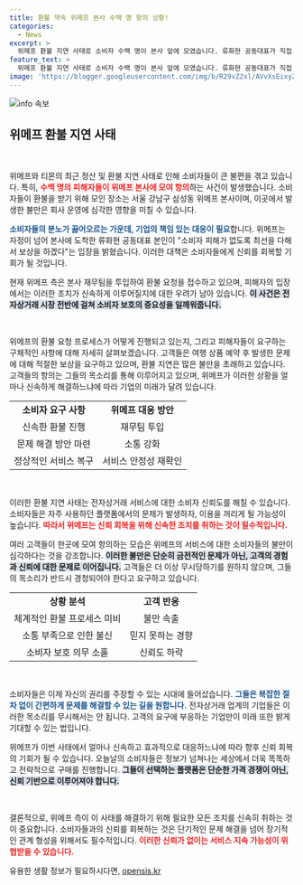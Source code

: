 ```yaml
---
title: 환불 약속 위메프 본사 수백 명 항의 상황!
categories:
  - News
excerpt: >
  위메프 환불 지연 사태로 소비자 수백 명이 본사 앞에 모였습니다. 류화현 공동대표가 직접 사과하며 보상 약속, 과연 이번 사태의 끝은? 클릭하여 자세한 내용을 확인하세요!
feature_text: >
  위메프 환불 지연 사태로 소비자 수백 명이 본사 앞에 모였습니다. 류화현 공동대표가 직접 사과하며 보상 약속, 과연 이번 사태의 끝은? 클릭하여 자세한 내용을 확인하세요!
image: 'https://blogger.googleusercontent.com/img/b/R29vZ2xl/AVvXsEixyZcFfHzMRdzZMjFBmAUKJYCLCGyLL1o632UiGVXcaFdKo_bkvkuCioo0uUKlGfBVcT3P84aROyZIXSBEx3Aw5nCQ3pTgDom1WDC4m8eifvWiAmWEEVb4x6G_l8C0QH225ldMjyaFvpxGEBGNO37VmDTDMHGhJPq73UglMfDca1-0aw/s1600/blogspot.png'
---
```


<p><img src="https://blogger.googleusercontent.com/img/b/R29vZ2xl/AVvXsEixyZcFfHzMRdzZMjFBmAUKJYCLCGyLL1o632UiGVXcaFdKo_bkvkuCioo0uUKlGfBVcT3P84aROyZIXSBEx3Aw5nCQ3pTgDom1WDC4m8eifvWiAmWEEVb4x6G_l8C0QH225ldMjyaFvpxGEBGNO37VmDTDMHGhJPq73UglMfDca1-0aw/s1600/blogspot.png" alt="info 속보" /></p>

<h2 data-ke-size="size26">위메프 환불 지연 사태</h2>

<p data-ke-size="size16">&nbsp;</p>

<p>위메프와 티몬의 최근 정산 및 환불 지연 사태로 인해 소비자들이 큰 불편을 겪고 있습니다. 특히, <b><span style="color: #ee2323;">수백 명의 피해자들이 위메프 본사에 모여 항의</span></b>하는 사건이 발생했습니다. 소비자들이 환불을 받기 위해 모인 장소는 서울 강남구 삼성동 위메프 본사이며, 이곳에서 발생한 불만은 회사 운영에 심각한 영향을 미칠 수 있습니다. </p>

<p><b><span style="color: #1a5490;">소비자들의 분노가 끓어오르는 가운데, 기업의 책임 있는 대응이 필요</span></b>합니다. 위메프는 자정이 넘어 본사에 도착한 류화현 공동대표 본인이 "소비자 피해가 없도록 최선을 다해서 보상을 하겠다"는 입장을 밝혔습니다. 이러한 대책은 소비자들에게 신뢰를 회복할 기회가 될 것입니다.</p>

<p>현재 위메프 측은 본사 재무팀을 투입하여 환불 요청을 접수하고 있으며, 피해자의 입장에서는 이러한 조치가 신속하게 이루어질지에 대한 우려가 남아 있습니다. <b><span style="background-color: #21538527;">이 사건은 전자상거래 시장 전반에 걸쳐 소비자 보호의 중요성을 일깨워줍니다.</span></b></p>

<p data-ke-size="size16">&nbsp;</p>

<p>위메프의 환불 요청 프로세스가 어떻게 진행되고 있는지, 그리고 피해자들이 요구하는 구체적인 사항에 대해 자세히 살펴보겠습니다. 고객들은 여행 상품 예약 후 발생한 문제에 대해 적절한 보상을 요구하고 있으며, 환불 지연은 많은 불만을 초래하고 있습니다. 고객들의 항의는 그들의 목소리를 통해 이루어지고 있으며, 위메프가 이러한 상황을 얼마나 신속하게 해결하느냐에 따라 기업의 미래가 달려 있습니다.</p>

<table style="width: 100%; border-collapse: collapse;">
    <tr>
        <td style="text-align: center; height: 17px;"><b>소비자 요구 사항</b></td>
        <td style="text-align: center; height: 17px;"><b>위메프 대응 방안</b></td>
    </tr>
    <tr>
        <td style="text-align: center; height: 17px;">신속한 환불 진행</td>
        <td style="text-align: center; height: 17px;">재무팀 투입</td>
    </tr>
    <tr>
        <td style="text-align: center; height: 17px;">문제 해결 방안 마련</td>
        <td style="text-align: center; height: 17px;">소통 강화</td>
    </tr>
    <tr>
        <td style="text-align: center; height: 17px;">정상적인 서비스 복구</td>
        <td style="text-align: center; height: 17px;">서비스 안정성 재확인</td>
    </tr>
</table>

<p data-ke-size="size16">&nbsp;</p>

<p>이러한 환불 지연 사태는 전자상거래 서비스에 대한 소비자 신뢰도를 해칠 수 있습니다. 소비자들은 자주 사용하던 플랫폼에서의 문제가 발생하자, 이용을 꺼리게 될 가능성이 높습니다. <b><span style="color: #ee2323;">따라서 위메프는 신뢰 회복을 위해 신속한 조치를 취하는 것이 필수적입니다.</span></b></p>

<p>여러 고객들이 한곳에 모여 항의하는 모습은 위메프의 서비스에 대한 소비자들의 불만이 심각하다는 것을 강조합니다. <b><span style="background-color: #21538527;">이러한 불만은 단순히 금전적인 문제가 아닌, 고객의 경험과 신뢰에 대한 문제로 이어집니다.</span></b> 고객들은 더 이상 무시당하기를 원하지 않으며, 그들의 목소리가 반드시 경청되어야 한다고 요구하고 있습니다.</p>

<table style="width: 100%; border-collapse: collapse;">
    <tr>
        <td style="text-align: center; height: 17px;"><b>상황 분석</b></td>
        <td style="text-align: center; height: 17px;"><b>고객 반응</b></td>
    </tr>
    <tr>
        <td style="text-align: center; height: 17px;">체계적인 환불 프로세스 미비</td>
        <td style="text-align: center; height: 17px;">불만 속출</td>
    </tr>
    <tr>
        <td style="text-align: center; height: 17px;">소통 부족으로 인한 불신</td>
        <td style="text-align: center; height: 17px;">믿지 못하는 경향</td>
    </tr>
    <tr>
        <td style="text-align: center; height: 17px;">소비자 보호 의무 소홀</td>
        <td style="text-align: center; height: 17px;">신뢰도 하락</td>
    </tr>
</table>

<p data-ke-size="size16">&nbsp;</p>

<p>소비자들은 이제 자신의 권리를 주장할 수 있는 시대에 들어섰습니다. <b><span style="color: #1a5490;">그들은 복잡한 절차 없이 간편하게 문제를 해결할 수 있는 길을 원합니다.</span></b> 전자상거래 업계의 기업들은 이러한 목소리를 무시해서는 안 됩니다. 고객의 요구에 부응하는 기업만이 미래 또한 밝게 기대할 수 있는 법입니다. </p>

<p>위메프가 이번 사태에서 얼마나 신속하고 효과적으로 대응하느냐에 따라 향후 신뢰 회복의 기회가 될 수 있습니다. 오늘날의 소비자들은 정보가 넘쳐나는 세상에서 더욱 똑똑하고 전략적으로 구매를 진행합니다. <b><span style="background-color: #21538527;">그들이 선택하는 플랫폼은 단순한 가격 경쟁이 아닌, 신뢰 기반으로 이루어져야 합니다.</span></b></p>

<p data-ke-size="size16">&nbsp;</p>

<p>결론적으로, 위메프 측이 이 사태를 해결하기 위해 필요한 모든 조치를 신속히 취하는 것이 중요합니다. 소비자들과의 신뢰를 회복하는 것은 단기적인 문제 해결을 넘어 장기적인 관계 형성을 위해서도 필수적입니다. <b><span style="color: #ee2323;">이러한 신뢰가 없이는 서비스 지속 가능성이 위협받을 수 있습니다.</span></b> </p>
유용한 생활 정보가 필요하시다면, <a href="https://opensis.kr" rel="dofollow">opensis.kr</a>



